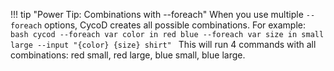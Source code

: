 !!! tip "Power Tip: Combinations with --foreach"
    When you use multiple `--foreach` options, CycoD creates all possible combinations. For example:
    ```bash
    cycod --foreach var color in red blue --foreach var size in small large --input "{color} {size} shirt"
    ```
    This will run 4 commands with all combinations: red small, red large, blue small, blue large.